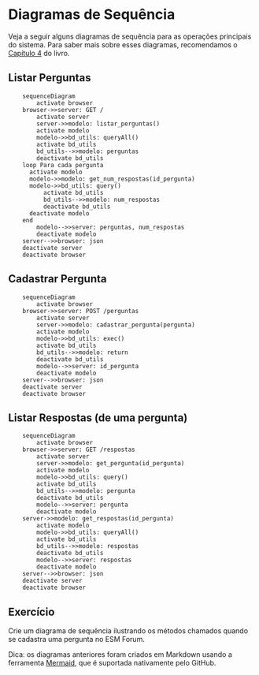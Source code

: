 # Diagramas de Sequência

Veja a seguir alguns diagramas de sequência para as operações principais do sistema.
Para saber mais sobre esses diagramas, recomendamos o [Capítulo 4](https://engsoftmoderna.info/cap4.html#diagrama-de-sequ%C3%AAncia) do livro.

## Listar Perguntas

```mermaid
    sequenceDiagram
        activate browser
	browser->>server: GET / 
        activate server
        server->>modelo: listar_perguntas()
        activate modelo
        modelo->>bd_utils: queryAll()
        activate bd_utils
        bd_utils-->>modelo: perguntas
        deactivate bd_utils
	loop Para cada pergunta
	  activate modelo
	  modelo->>modelo: get_num_respostas(id_pergunta)
	  modelo->>bd_utils: query()
          activate bd_utils
          bd_utils-->>modelo: num_respostas
          deactivate bd_utils
	  deactivate modelo
	end  
        modelo-->>server: perguntas, num_respostas
        deactivate modelo
	server-->>browser: json
	deactivate server
	deactivate browser
```	

## Cadastrar Pergunta

```mermaid
    sequenceDiagram
        activate browser
	browser->>server: POST /perguntas 
        activate server
        server->>modelo: cadastrar_pergunta(pergunta)
        activate modelo
        modelo->>bd_utils: exec()
        activate bd_utils
        bd_utils-->>modelo: return
        deactivate bd_utils
        modelo-->>server: id_pergunta
        deactivate modelo
	server-->>browser: json
	deactivate server
	deactivate browser
```	

## Listar Respostas (de uma pergunta)

```mermaid
    sequenceDiagram
        activate browser
	browser->>server: GET /respostas
        activate server
        server->>modelo: get_pergunta(id_pergunta)
        activate modelo
        modelo->>bd_utils: query()
        activate bd_utils
        bd_utils-->>modelo: pergunta
        deactivate bd_utils
        modelo-->>server: pergunta
        deactivate modelo
	server->>modelo: get_respostas(id_pergunta)
        activate modelo
        modelo->>bd_utils: queryAll()
        activate bd_utils
        bd_utils-->>modelo: respostas
        deactivate bd_utils
        modelo-->>server: respostas
        deactivate modelo
	server-->>browser: json
	deactivate server
	deactivate browser
```	

## Exercício

Crie um diagrama de sequência ilustrando os métodos chamados quando se cadastra uma pergunta no ESM Forum.

Dica: os diagramas anteriores foram criados em Markdown usando a ferramenta [Mermaid](https://mermaid-js.github.io/mermaid/#/sequenceDiagram), que é suportada nativamente pelo GitHub.
